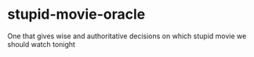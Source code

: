 # stupid-movie-oracle
One that gives wise and authoritative decisions on which stupid movie we should watch tonight
